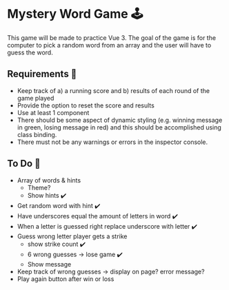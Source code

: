 # Mystery Word Game 🕹

This game will be made to practice Vue 3. The goal of the game is for the computer to pick a random word from an array and the user will have to guess the word. 

## Requirements 💫
* Keep track of a) a running score and b) results of each round of the game played
* Provide the option to reset the score and results
* Use at least 1 component
* There should be some aspect of dynamic styling (e.g. winning message in green, losing message in red) and this should be accomplished using class binding.
* There must not be any warnings or errors in the inspector console.


## To Do 📌
* Array of words & hints
    * Theme?
    * Show hints ✔️
* Get random word with hint ✔️
* Have underscores equal the amount of letters in word ✔️
* When a letter is guessed right replace underscore with letter ✔️
* Guess wrong letter player gets a strike
    * show strike count ✔️
    * 6 wrong guesses -> lose game ✔️
    * Show message
* Keep track of wrong guesses -> display on page? error message?
* Play again button after win or loss
